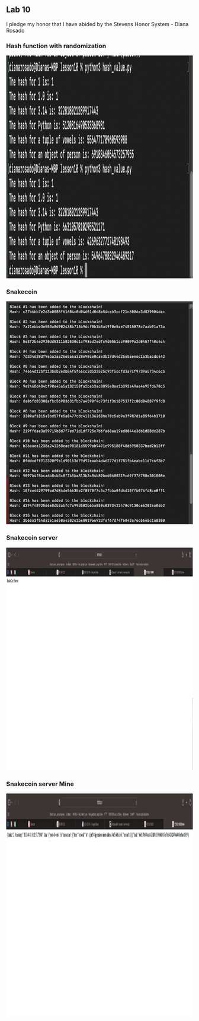## Lab 10

I pledge my honor that I have abided by the Stevens Honor System - Diana Rosado

### Hash function with randomization


<img src="https://github.com/Diana-Rosado/Rosado-CPE-322/blob/main/Labs/Lab10/hash_value_ss.png" width="800" height="600">


### Snakecoin

<img src="https://github.com/Diana-Rosado/Rosado-CPE-322/blob/main/Labs/Lab10/snakecoin.png" width="800" height="600">

### Snakecoin server

<img src="https://github.com/Diana-Rosado/Rosado-CPE-322/blob/main/Labs/Lab10/server.png" width="800" height="600">

### Snakecoin server Mine

<img src="https://github.com/Diana-Rosado/Rosado-CPE-322/blob/main/Labs/Lab10/mine.png" width="800" height="600">